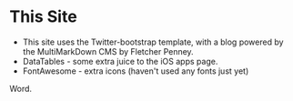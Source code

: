# This Site #

* This site uses the Twitter-bootstrap template, with a blog powered by the MultiMarkDown CMS by Fletcher Penney.
* DataTables - some extra juice to the iOS apps page.
* FontAwesome - extra icons (haven't used any fonts just yet) 

Word.

